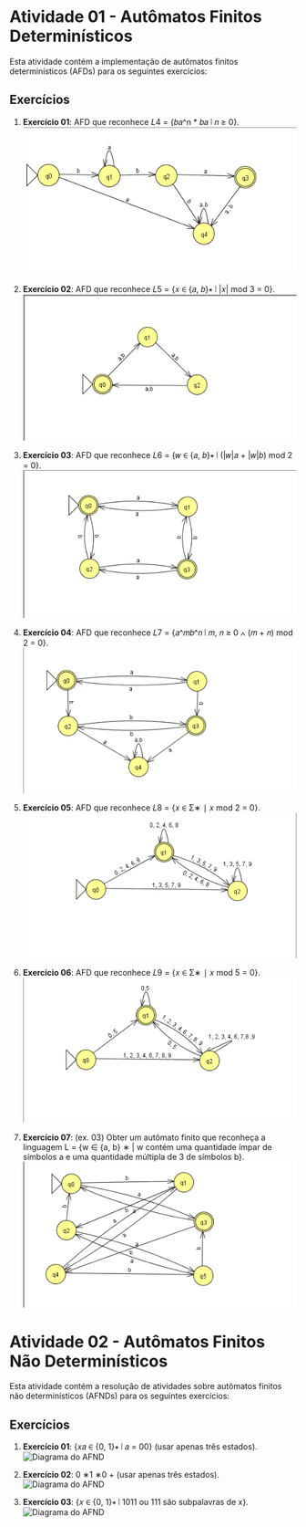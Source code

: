 # Atividade 01 - Autômatos Finitos Determinísticos

Esta atividade contém a implementação de autômatos finitos determinísticos (AFDs) para os seguintes exercícios:

## Exercícios

1. **Exercício 01**: AFD que reconhece 𝐿4 = {𝑏𝑎^n \* 𝑏𝑎 ∣ 𝑛 ≥ 0}.  
   ![Diagrama do AFD](atv-01%20-%20deterministic%20finite%20automata/ex01/ex01.png)

2. **Exercício 02**: AFD que reconhece 𝐿5 = {𝑥 ∈ {𝑎, 𝑏}∗ ∣ |𝑥| mod 3 = 0}.  
   ![Diagrama do AFD](atv-01%20-%20deterministic%20finite%20automata/ex02/ex02.png)

3. **Exercício 03**: AFD que reconhece 𝐿6 = {𝑤 ∈ {𝑎, 𝑏}∗ ∣ (|𝑤|𝑎 + |𝑤|𝑏) mod 2 = 0}.  
   ![Diagrama do AFD](atv-01%20-%20deterministic%20finite%20automata/ex03/ex03.png)

4. **Exercício 04**: AFD que reconhece 𝐿7 = {𝑎^𝑚𝑏^𝑛 ∣ 𝑚, 𝑛 ≥ 0 ∧ (𝑚 + 𝑛) mod 2 = 0}.  
   ![Diagrama do AFD](atv-01%20-%20deterministic%20finite%20automata/ex04/ex04.png)

5. **Exercício 05**: AFD que reconhece 𝐿8 = {𝑥 ∈ Σ∗ ∣ 𝑥 mod 2 = 0}.  
   ![Diagrama do AFD](atv-01%20-%20deterministic%20finite%20automata/ex05/ex05.png)

6. **Exercício 06**: AFD que reconhece 𝐿9 = {𝑥 ∈ Σ∗ ∣ 𝑥 mod 5 = 0}.  
   ![Diagrama do AFD](atv-01%20-%20deterministic%20finite%20automata/ex06/ex06.png)

7. **Exercício 07**: (ex. 03) Obter um autômato finito que reconheça a linguagem L = {w ∈ {a, b} ∗ | w contém uma quantidade ímpar de símbolos a e uma quantidade múltipla de 3 de símbolos b}.  
   ![Diagrama do AFD](atv-01%20-%20deterministic%20finite%20automata/ex07/ex07.png)

# Atividade 02 - Autômatos Finitos Não Determinísticos

Esta atividade contém a resolução de atividades sobre autômatos finitos não determinísticos (AFNDs) para os seguintes exercícios:

## Exercícios

1. **Exercício 01**: {𝑥𝑎 ∈ {0, 1}∗ ∣ 𝑎 = 00} (usar apenas três estados).  
   ![Diagrama do AFND](atv-02%20-%20non%20deterministic%20finite%20automata/ex01/ex01.png)

2. **Exercício 02**: 0 ∗1 ∗0 + (usar apenas três estados).  
   ![Diagrama do AFND](atv-02%20-%20non%20deterministic%20finite%20automata/ex02/ex02.png)

3. **Exercício 03**: {𝑥 ∈ {0, 1}∗ ∣ 1011 ou 111 são subpalavras de x}.  
   ![Diagrama do AFND](atv-02%20-%20non%20deterministic%20finite%20automata/ex03/ex03.png)
